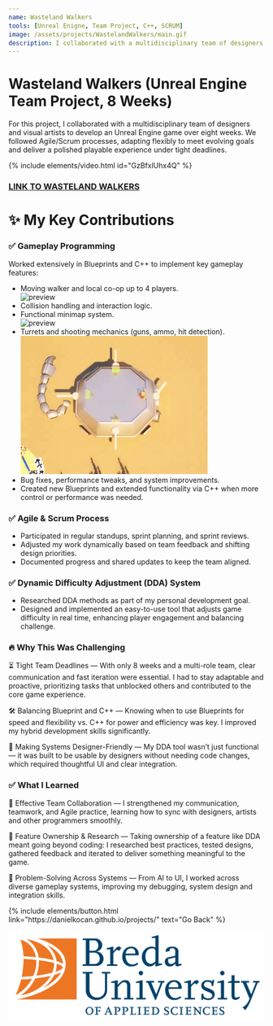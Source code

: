 ```yaml
---
name: Wasteland Walkers
tools: [Unreal Enigne, Team Project, C++, SCRUM]
image: /assets/projects/WastelandWalkers/main.gif
description: I collaborated with a multidisciplinary team of designers, programmers and visual artists to develop an Unreal Engine game over eight weeks.
---
```


# Wasteland Walkers (Unreal Engine Team Project, 8 Weeks)

For this project, I collaborated with a multidisciplinary team of designers and visual artists to develop an Unreal Engine game over eight weeks. We followed Agile/Scrum processes, adapting flexibly to meet evolving goals and deliver a polished playable experience under tight deadlines.

{% include elements/video.html id="GzBfxlUhx4Q" %}
### [LINK TO WASTELAND WALKERS](https://buas.itch.io/team-mace)

# ✨ My Key Contributions
### ✅ Gameplay Programming

Worked extensively in Blueprints and C++ to implement key gameplay features:

* Moving walker and local co-op up to 4 players.   
![preview](../assets/projects/WastelandWalkers/Collisions.gif)
* Collision handling and interaction logic.
* Functional minimap system.  
![preview](../assets/projects/WastelandWalkers/Minimap.gif)
* Turrets and shooting mechanics (guns, ammo, hit detection).   
![preview](../assets/projects/WastelandWalkers/Terminals.gif)
* Bug fixes, performance tweaks, and system improvements.
* Created new Blueprints and extended functionality via C++ when more control or performance was needed.

### ✅ Agile & Scrum Process

* Participated in regular standups, sprint planning, and sprint reviews.
* Adjusted my work dynamically based on team feedback and shifting design priorities.
* Documented progress and shared updates to keep the team aligned.

### ✅ Dynamic Difficulty Adjustment (DDA) System

* Researched DDA methods as part of my personal development goal.
* Designed and implemented an easy-to-use tool that adjusts game difficulty in real time, enhancing player engagement and balancing challenge.

### 🔥 Why This Was Challenging

⏳ Tight Team Deadlines — With only 8 weeks and a multi-role team, clear communication and fast iteration were essential. I had to stay adaptable and proactive, prioritizing tasks that unblocked others and contributed to the core game experience.

🛠 Balancing Blueprint and C++ — Knowing when to use Blueprints for speed and flexibility vs. C++ for power and efficiency was key. I improved my hybrid development skills significantly.

🎯 Making Systems Designer-Friendly — My DDA tool wasn’t just functional — it was built to be usable by designers without needing code changes, which required thoughtful UI and clear integration.

### ✅ What I Learned

🤝 Effective Team Collaboration — I strengthened my communication, teamwork, and Agile practice, learning how to sync with designers, artists and other programmers smoothly.

🧠 Feature Ownership & Research — Taking ownership of a feature like DDA meant going beyond coding: I researched best practices, tested designs, gathered feedback and iterated to deliver something meaningful to the game.

🔧 Problem-Solving Across Systems — From AI to UI, I worked across diverse gameplay systems, improving my debugging, system design and integration skills.


<p class="text-center">
{% include elements/button.html link="https://danielkocan.github.io/projects/" text="Go Back" %}
</p>

![BUAS](../assets/Logo_BUas_RGB.png)